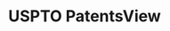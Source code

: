 ---
layout: default
bigquery: https://console.cloud.google.com/bigquery?p=patents-public-data&d=patentsview&page=dataset
citation: Attribution should be given to PatentsView for use, distribution, or derivative
  works.
code: https://github.com/CSSIP-AIR/PatentsView-Code-Snippets/
contributors: USPTO
cost: None
description: 'PatentsView includes US patent data including raw data (summaries, applications,
  pregrant applications), disambugations of inventors and assignees, and inventor
  gender estimates.  Also foreign priority data, # of figures and sheets, and government
  interest statements.'
documentation: https://patentsview.org/query/builder-faqs
last_edit: Mon, 04 Apr 2022 19:02:57 GMT
location: https://patentsview.org/
maintained_by: USPTO
record_creation_timestamp: 12/2/2020 17:20:46
schema_fields: '[''disamb_assignee_id_20181127'', ''latin_name'', ''ipc_class'', ''disamb_assignee_id_20191008'',
  ''publication_number'', ''num_sheets'', ''term_grant'', ''length'', ''disamb_inventor_id_20180528'',
  ''designation'', ''classification_value'', ''role'', ''organization_id'', ''text'',
  ''rawinventor_id'', ''date'', ''organization'', ''level_one'', ''rule_47'', ''main_group'',
  ''inventor_id'', ''disamb_inventor_id_20171226'', ''state_fips'', ''latitude'',
  ''number'', ''field_id'', ''f371_date'', ''applicant_type'', ''disclaimer_date'',
  ''mainclass_id'', ''section_id'', ''classification_level'', ''status'', ''term_extension'',
  ''country'', ''ipc_version_indicator'', ''num'', ''fname'', ''abstract'', ''subsection_id'',
  ''disamb_inventor_id_20191231'', ''disamb_assignee_id_20200630'', ''disamb_inventor_id_20190312'',
  ''disamb_inventor_id_20200630'', ''disamb_inventor_id_20200929'', ''section'', ''city'',
  ''location_id'', ''kind'', ''sequence'', ''gi_statement'', ''deceased'', ''latlong'',
  ''dependent'', ''reldocno'', ''category_id'', ''withdrawn'', ''disamb_inventor_id_20170808'',
  ''rel_id'', ''name_first'', ''disamb_inventor_id_20181127'', ''disamb_assignee_id_20190312'',
  ''_371_date'', ''longitude'', ''filename'', ''field_title'', ''doctype'', ''type'',
  ''application_id'', ''state'', ''title'', ''num_claims'', ''disamb_inventor_id_20171003'',
  ''rawlocation_id'', ''attribution_status'', ''action_date'', ''male_flag'', ''lname'',
  ''contract_award_number'', ''citation_id'', ''category'', ''country_transformed'',
  ''disamb_assignee_id_20191231'', ''subgroup'', ''group_id'', ''county'', ''series_code'',
  ''name_last'', ''disamb_inventor_id_20190820'', ''term_disclaimer'', ''_102_date'',
  ''doc_type'', ''level_two'', ''assignee_id'', ''group'', ''subclass'', ''num_figures'',
  ''patent_id'', ''disamb_inventor_id_20191008'', ''lawyer_id'', ''disamb_inventor_id_20200331'',
  ''disamb_inventor_id_20201229'', ''variety'', ''male'', ''id'', ''sector_title'',
  ''level_three'', ''county_fips'', ''disamb_assignee_id_20190820'', ''subclass_id'',
  ''exemplary'', ''subgroup_id'', ''relkind'', ''name'', ''lapse_of_patent'', ''disamb_assignee_id_20200331'',
  ''classification_status'', ''subcategory_id'', ''rawassignee_id'', ''uuid'', ''disamb_assignee_id_20200929'',
  ''f102_date'', ''symbol_position'', ''classification_data_source'', ''disamb_inventor_id_20170307'']'
shortname: patentsview
tags:
- disambiguation
- United States
- gender
terms_of_use: Creative Commons Attribution 4.0 International License.
timeframe: 1963-1999
title: USPTO PatentsView
uuid: cf1780b1-e265-4e49-8d1d-83b9cfe0fd9a
---